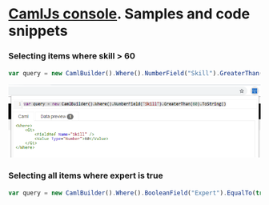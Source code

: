 # [CamlJs console](https://chrome.google.com/webstore/detail/camljs-console/ohjcpmdjfihchfhkmimcbklhjdphoeac/related?hl=en). Samples and code snippets 

### Selecting items where skill > 60
```js
var query = new CamlBuilder().Where().NumberField("Skill").GreaterThan(60).ToString()
```

![](images/camljs-console-sample.png)


### Selecting all items where expert is true
```js
var query = new CamlBuilder().Where().BooleanField("Expert").EqualTo(true).ToString()
```
